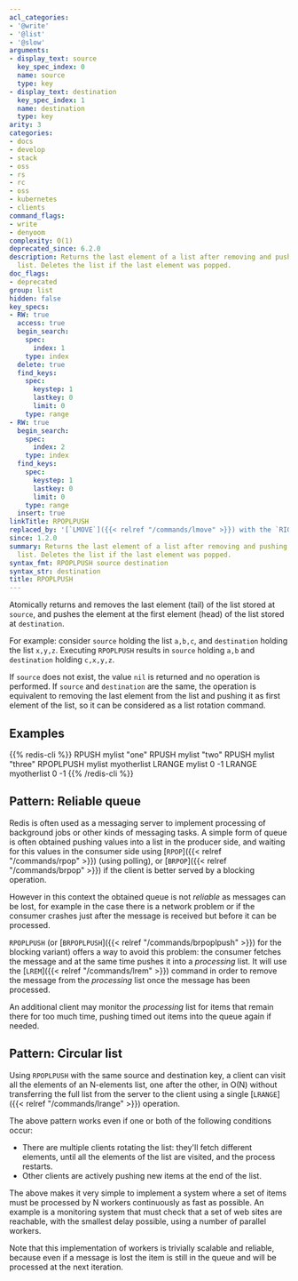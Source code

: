 ```yaml
---
acl_categories:
- '@write'
- '@list'
- '@slow'
arguments:
- display_text: source
  key_spec_index: 0
  name: source
  type: key
- display_text: destination
  key_spec_index: 1
  name: destination
  type: key
arity: 3
categories:
- docs
- develop
- stack
- oss
- rs
- rc
- oss
- kubernetes
- clients
command_flags:
- write
- denyoom
complexity: O(1)
deprecated_since: 6.2.0
description: Returns the last element of a list after removing and pushing it to another
  list. Deletes the list if the last element was popped.
doc_flags:
- deprecated
group: list
hidden: false
key_specs:
- RW: true
  access: true
  begin_search:
    spec:
      index: 1
    type: index
  delete: true
  find_keys:
    spec:
      keystep: 1
      lastkey: 0
      limit: 0
    type: range
- RW: true
  begin_search:
    spec:
      index: 2
    type: index
  find_keys:
    spec:
      keystep: 1
      lastkey: 0
      limit: 0
    type: range
  insert: true
linkTitle: RPOPLPUSH
replaced_by: '[`LMOVE`]({{< relref "/commands/lmove" >}}) with the `RIGHT` and `LEFT` arguments'
since: 1.2.0
summary: Returns the last element of a list after removing and pushing it to another
  list. Deletes the list if the last element was popped.
syntax_fmt: RPOPLPUSH source destination
syntax_str: destination
title: RPOPLPUSH
---
```

Atomically returns and removes the last element (tail) of the list stored at
`source`, and pushes the element at the first element (head) of the list stored
at `destination`.

For example: consider `source` holding the list `a,b,c`, and `destination`
holding the list `x,y,z`.
Executing `RPOPLPUSH` results in `source` holding `a,b` and `destination`
holding `c,x,y,z`.

If `source` does not exist, the value `nil` is returned and no operation is
performed.
If `source` and `destination` are the same, the operation is equivalent to
removing the last element from the list and pushing it as first element of the
list, so it can be considered as a list rotation command.

## Examples

{{% redis-cli %}}
RPUSH mylist "one"
RPUSH mylist "two"
RPUSH mylist "three"
RPOPLPUSH mylist myotherlist
LRANGE mylist 0 -1
LRANGE myotherlist 0 -1
{{% /redis-cli %}}


## Pattern: Reliable queue

Redis is often used as a messaging server to implement processing of background
jobs or other kinds of messaging tasks.
A simple form of queue is often obtained pushing values into a list in the
producer side, and waiting for this values in the consumer side using [`RPOP`]({{< relref "/commands/rpop" >}})
(using polling), or [`BRPOP`]({{< relref "/commands/brpop" >}}) if the client is better served by a blocking
operation.

However in this context the obtained queue is not _reliable_ as messages can
be lost, for example in the case there is a network problem or if the consumer
crashes just after the message is received but before it can be processed.

`RPOPLPUSH` (or [`BRPOPLPUSH`]({{< relref "/commands/brpoplpush" >}}) for the blocking variant) offers a way to avoid
this problem: the consumer fetches the message and at the same time pushes it
into a _processing_ list.
It will use the [`LREM`]({{< relref "/commands/lrem" >}}) command in order to remove the message from the
_processing_ list once the message has been processed.

An additional client may monitor the _processing_ list for items that remain
there for too much time, pushing timed out items into the queue
again if needed.

## Pattern: Circular list

Using `RPOPLPUSH` with the same source and destination key, a client can visit
all the elements of an N-elements list, one after the other, in O(N) without
transferring the full list from the server to the client using a single [`LRANGE`]({{< relref "/commands/lrange" >}})
operation.

The above pattern works even if one or both of the following conditions occur:

* There are multiple clients rotating the list: they'll fetch different 
  elements, until all the elements of the list are visited, and the process 
  restarts.
* Other clients are actively pushing new items at the end of the list.

The above makes it very simple to implement a system where a set of items must
be processed by N workers continuously as fast as possible.
An example is a monitoring system that must check that a set of web sites are
reachable, with the smallest delay possible, using a number of parallel workers.

Note that this implementation of workers is trivially scalable and reliable,
because even if a message is lost the item is still in the queue and will be
processed at the next iteration.
